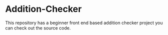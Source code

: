 # Addition-Checker
This repository has a beginner front end based addition checker project you can check out the source code.
